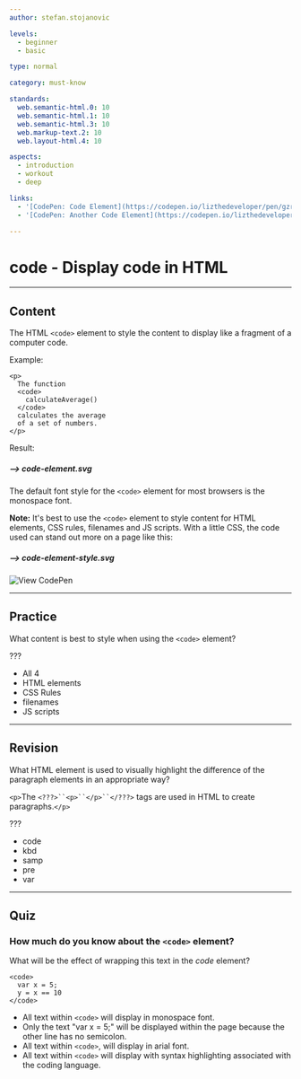 ```yaml
---
author: stefan.stojanovic

levels:
  - beginner
  - basic

type: normal

category: must-know

standards:
  web.semantic-html.0: 10
  web.semantic-html.1: 10
  web.semantic-html.3: 10
  web.markup-text.2: 10
  web.layout-html.4: 10

aspects:
  - introduction
  - workout
  - deep

links:
  - '[CodePen: Code Element](https://codepen.io/lizthedeveloper/pen/gzrZza){code}'
  - '[CodePen: Another Code Element](https://codepen.io/lizthedeveloper/pen/gzrZza){code}'

---
```

# code - Display code in HTML
---
## Content

The HTML `<code>` element to style the content to display like a fragment of a computer code.

Example:
```
<p>
  The function
  <code>
    calculateAverage()
  </code>
  calculates the average
  of a set of numbers.
</p>
```

Result:

##### --> code-element.svg

The default font style for the `<code>` element for most browsers is the monospace font.

**Note:** It's best to use the `<code>` element to style content for HTML elements, CSS rules, filenames and JS scripts. With a little CSS, the code used can stand out more on a page like this: 

##### --> code-element-style.svg

![View CodePen](https://codepen.io/enkidevs/pen/mKzKxa)

---
## Practice

What content is best to style when using the `<code>` element?

???

 * All 4
 * HTML elements
 * CSS Rules
 * filenames
 * JS scripts

---
## Revision

What HTML element is used to visually highlight the difference of the paragraph elements in an appropriate way?

`<p>`The `<???>``<p>``</p>``</???>` tags are used in HTML to create paragraphs.`</p>`

???

* code
* kbd
* samp
* pre
* var

---
## Quiz

### How much do you know about the `<code>` element?

What will be the effect of wrapping this text in the _code_ element?
```
<code>
  var x = 5;
  y = x == 10
</code>
```

* All text within `<code>` will display in monospace font.
* Only the text "var x = 5;" will be displayed within the page because the other line has no semicolon.
* All text within `<code>`, will display in arial font.
* All text within `<code>` will display with syntax highlighting associated with the coding language.
